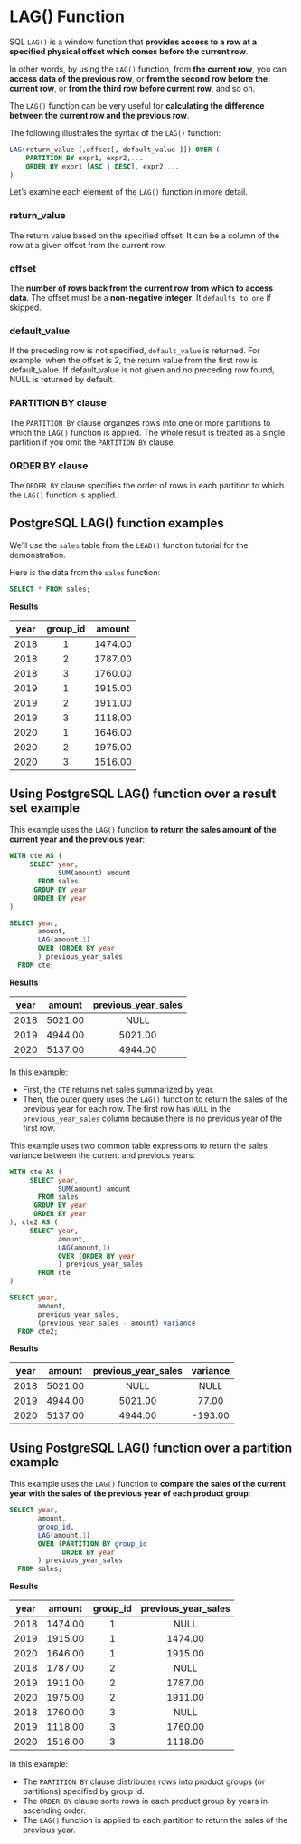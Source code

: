 # LAG() Function

SQL `LAG()` is a window function that **provides access to a row at a specified physical offset which comes before the current row**.

In other words, by using the `LAG()` function, from **the current row**, you can **access data of the previous row**, or **from the second row before the current row**, or **from the third row before current row**, and so on.

The `LAG()` function can be very useful for **calculating the difference between the current row and the previous row**.

The following illustrates the syntax of the `LAG()` function:

```SQL
LAG(return_value [,offset[, default_value ]]) OVER (
    PARTITION BY expr1, expr2,...
	ORDER BY expr1 [ASC | DESC], expr2,...
)
```

Let’s examine each element of the `LAG()` function in more detail.

### return_value

The return value based on the specified offset. It can be a column of the row at a given offset from the current row.

### offset

The **number of rows back from the current row from which to access data**. The offset must be a **non-negative integer**. It `defaults to one` if skipped.

### default_value

If the preceding row is not specified, `default_value` is returned. For example, when the offset is 2, the return value from the first row is default_value. If default_value is not given and no preceding row found, NULL is returned by default.

### PARTITION BY clause

The `PARTITION BY` clause organizes rows into one or more partitions to which the `LAG()` function is applied. The whole result is treated as a single partition if you omit the `PARTITION BY` clause.

### ORDER BY clause

The `ORDER BY` clause specifies the order of rows in each partition to which the `LAG()` function is applied.

## PostgreSQL LAG() function examples

We’ll use the `sales` table from the `LEAD()` function tutorial for the demonstration.

Here is the data from the `sales` function:

```SQL
SELECT * FROM sales;
```

**Results**

|year | group_id | amount|
|:---:|:--------:|:------:|
|2018 |        1 | 1474.00|
|2018 |        2 | 1787.00|
|2018 |        3 | 1760.00|
|2019 |        1 | 1915.00|
|2019 |        2 | 1911.00|
|2019 |        3 | 1118.00|
|2020 |        1 | 1646.00|
|2020 |        2 | 1975.00|
|2020 |        3 | 1516.00|

## Using PostgreSQL LAG() function over a result set example

This example uses the `LAG()` function **to return the sales amount of the current year and the previous year**:

```SQL
WITH cte AS (
     SELECT year,
            SUM(amount) amount
       FROM sales
      GROUP BY year
      ORDER BY year
)

SELECT year,
       amount,
       LAG(amount,1)
       OVER (ORDER BY year
       ) previous_year_sales
  FROM cte;
```

**Results**

|year | amount  | previous_year_sales|
|:---:|:--------:|:------------------:|
|2018 | 5021.00 |                NULL|
|2019 | 4944.00 |             5021.00|
|2020 | 5137.00 |             4944.00|

In this example:

- First, the `CTE` returns net sales summarized by year.
- Then, the outer query uses the `LAG()` function to return the sales of the previous year for each row. The first row has `NULL` in the `previous_year_sales` column because there is no previous year of the first row.


This example uses two common table expressions to return the sales variance between the current and previous years:

```SQL
WITH cte AS (
     SELECT year,
            SUM(amount) amount
       FROM sales
      GROUP BY year
      ORDER BY year
), cte2 AS (
     SELECT year,
            amount,
            LAG(amount,1)
            OVER (ORDER BY year
            ) previous_year_sales
       FROM cte
)

SELECT year,
       amount,
       previous_year_sales,
       (previous_year_sales - amount) variance
  FROM cte2;
```

**Results**

|year | amount  | previous_year_sales | variance|
|:---:|:-------:|:-------------------:|:-------:|
|2018 | 5021.00 |                NULL |     NULL|
|2019 | 4944.00 |             5021.00 |    77.00|
|2020 | 5137.00 |             4944.00 |  -193.00|

## Using PostgreSQL LAG() function over a partition example

This example uses the `LAG()` function to **compare the sales of the current year with the sales of the previous year of each product group**:

```SQL
SELECT year,
       amount,
       group_id,
       LAG(amount,1)
       OVER (PARTITION BY group_id
             ORDER BY year
       ) previous_year_sales
  FROM sales;
```

**Results**

|year | amount  | group_id | previous_year_sales|
|:---:|:-------:|:--------:|:------------------:|
|2018 | 1474.00 |        1 |                NULL|
|2019 | 1915.00 |        1 |             1474.00|
|2020 | 1646.00 |        1 |             1915.00|
|2018 | 1787.00 |        2 |                NULL|
|2019 | 1911.00 |        2 |             1787.00|
|2020 | 1975.00 |        2 |             1911.00|
|2018 | 1760.00 |        3 |                NULL|
|2019 | 1118.00 |        3 |             1760.00|
|2020 | 1516.00 |        3 |             1118.00|

In this example:

- The `PARTITION BY` clause distributes rows into product groups (or partitions) specified by group id.
- The `ORDER BY` clause sorts rows in each product group by years in ascending order.
- The `LAG()` function is applied to each partition to return the sales of the previous year.
